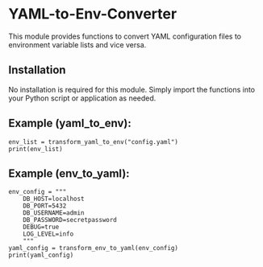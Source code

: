 # YAML-to-Env-Converter
This module provides functions to convert YAML configuration files to environment variable lists and vice versa.

## Installation
No installation is required for this module. Simply import the functions into your Python script or application as needed.

## Example (yaml_to_env):
```
env_list = transform_yaml_to_env("config.yaml")
print(env_list)
```
## Example (env_to_yaml):
```
env_config = """
    DB_HOST=localhost
    DB_PORT=5432
    DB_USERNAME=admin
    DB_PASSWORD=secretpassword
    DEBUG=true
    LOG_LEVEL=info
    """
yaml_config = transform_env_to_yaml(env_config)
print(yaml_config)
```
